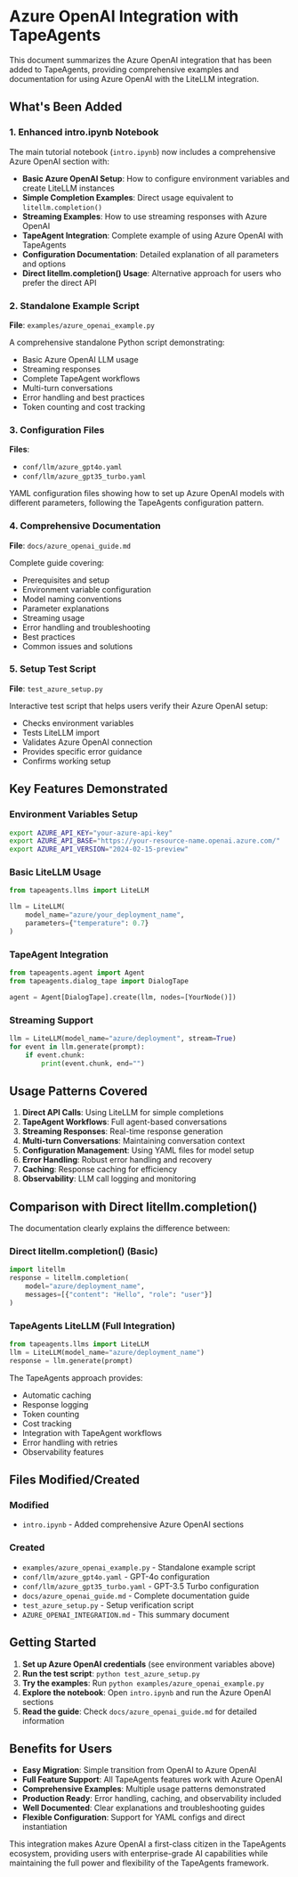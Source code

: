 # Azure OpenAI Integration with TapeAgents

This document summarizes the Azure OpenAI integration that has been added to TapeAgents, providing comprehensive examples and documentation for using Azure OpenAI with the LiteLLM integration.

## What's Been Added

### 1. Enhanced intro.ipynb Notebook

The main tutorial notebook (`intro.ipynb`) now includes a comprehensive Azure OpenAI section with:

- **Basic Azure OpenAI Setup**: How to configure environment variables and create LiteLLM instances
- **Simple Completion Examples**: Direct usage equivalent to `litellm.completion()`
- **Streaming Examples**: How to use streaming responses with Azure OpenAI
- **TapeAgent Integration**: Complete example of using Azure OpenAI with TapeAgents
- **Configuration Documentation**: Detailed explanation of all parameters and options
- **Direct litellm.completion() Usage**: Alternative approach for users who prefer the direct API

### 2. Standalone Example Script

**File**: `examples/azure_openai_example.py`

A comprehensive standalone Python script demonstrating:
- Basic Azure OpenAI LLM usage
- Streaming responses
- Complete TapeAgent workflows
- Multi-turn conversations
- Error handling and best practices
- Token counting and cost tracking

### 3. Configuration Files

**Files**: 
- `conf/llm/azure_gpt4o.yaml`
- `conf/llm/azure_gpt35_turbo.yaml`

YAML configuration files showing how to set up Azure OpenAI models with different parameters, following the TapeAgents configuration pattern.

### 4. Comprehensive Documentation

**File**: `docs/azure_openai_guide.md`

Complete guide covering:
- Prerequisites and setup
- Environment variable configuration
- Model naming conventions
- Parameter explanations
- Streaming usage
- Error handling and troubleshooting
- Best practices
- Common issues and solutions

### 5. Setup Test Script

**File**: `test_azure_setup.py`

Interactive test script that helps users verify their Azure OpenAI setup:
- Checks environment variables
- Tests LiteLLM import
- Validates Azure OpenAI connection
- Provides specific error guidance
- Confirms working setup

## Key Features Demonstrated

### Environment Variables Setup
```bash
export AZURE_API_KEY="your-azure-api-key"
export AZURE_API_BASE="https://your-resource-name.openai.azure.com/"
export AZURE_API_VERSION="2024-02-15-preview"
```

### Basic LiteLLM Usage
```python
from tapeagents.llms import LiteLLM

llm = LiteLLM(
    model_name="azure/your_deployment_name",
    parameters={"temperature": 0.7}
)
```

### TapeAgent Integration
```python
from tapeagents.agent import Agent
from tapeagents.dialog_tape import DialogTape

agent = Agent[DialogTape].create(llm, nodes=[YourNode()])
```

### Streaming Support
```python
llm = LiteLLM(model_name="azure/deployment", stream=True)
for event in llm.generate(prompt):
    if event.chunk:
        print(event.chunk, end="")
```

## Usage Patterns Covered

1. **Direct API Calls**: Using LiteLLM for simple completions
2. **TapeAgent Workflows**: Full agent-based conversations
3. **Streaming Responses**: Real-time response generation
4. **Multi-turn Conversations**: Maintaining conversation context
5. **Configuration Management**: Using YAML files for model setup
6. **Error Handling**: Robust error handling and recovery
7. **Caching**: Response caching for efficiency
8. **Observability**: LLM call logging and monitoring

## Comparison with Direct litellm.completion()

The documentation clearly explains the difference between:

### Direct litellm.completion() (Basic)
```python
import litellm
response = litellm.completion(
    model="azure/deployment_name",
    messages=[{"content": "Hello", "role": "user"}]
)
```

### TapeAgents LiteLLM (Full Integration)
```python
from tapeagents.llms import LiteLLM
llm = LiteLLM(model_name="azure/deployment_name")
response = llm.generate(prompt)
```

The TapeAgents approach provides:
- Automatic caching
- Response logging
- Token counting
- Cost tracking
- Integration with TapeAgent workflows
- Error handling with retries
- Observability features

## Files Modified/Created

### Modified
- `intro.ipynb` - Added comprehensive Azure OpenAI sections

### Created
- `examples/azure_openai_example.py` - Standalone example script
- `conf/llm/azure_gpt4o.yaml` - GPT-4o configuration
- `conf/llm/azure_gpt35_turbo.yaml` - GPT-3.5 Turbo configuration  
- `docs/azure_openai_guide.md` - Complete documentation guide
- `test_azure_setup.py` - Setup verification script
- `AZURE_OPENAI_INTEGRATION.md` - This summary document

## Getting Started

1. **Set up Azure OpenAI credentials** (see environment variables above)
2. **Run the test script**: `python test_azure_setup.py`
3. **Try the examples**: Run `python examples/azure_openai_example.py`
4. **Explore the notebook**: Open `intro.ipynb` and run the Azure OpenAI sections
5. **Read the guide**: Check `docs/azure_openai_guide.md` for detailed information

## Benefits for Users

- **Easy Migration**: Simple transition from OpenAI to Azure OpenAI
- **Full Feature Support**: All TapeAgents features work with Azure OpenAI
- **Comprehensive Examples**: Multiple usage patterns demonstrated
- **Production Ready**: Error handling, caching, and observability included
- **Well Documented**: Clear explanations and troubleshooting guides
- **Flexible Configuration**: Support for YAML configs and direct instantiation

This integration makes Azure OpenAI a first-class citizen in the TapeAgents ecosystem, providing users with enterprise-grade AI capabilities while maintaining the full power and flexibility of the TapeAgents framework.